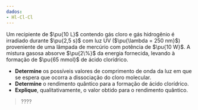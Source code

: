 ```yaml
---
dados:
- Hl-Cl-Cl
---
```

Um recipiente de $\pu{10 L}$ contendo gás cloro e gás hidrogênio é irradiado durante $\pu{2,5 s}$ com luz UV ($\pu{\lambda = 250 nm}$) proveniente de uma lâmpada de mercúrio com potência de $\pu{10 W}$. A mistura gasosa absorve $\pu{2\%}$ da energia fornecida, levando à formação de $\pu{65 mmol}$ de ácido clorídrico. 

- **Determine** os possíveis valores de comprimento de onda da luz em que se espera que ocorra a dissociação do cloro molecular. 
- **Determine** o rendimento quântico para a formação de ácido clorídrico.
- **Explique**, qualitativamente, o valor obtido para o rendimento quântico.

> ????